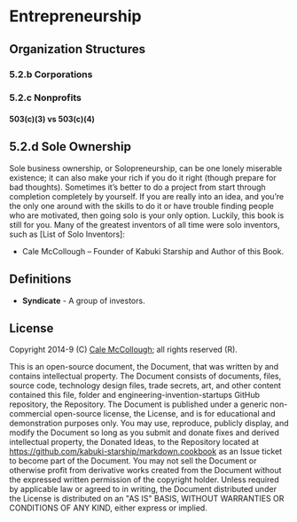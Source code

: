 # Entrepreneurship

## Organization Structures

### 5.2.b Corporations

### 5.2.c Nonprofits

#### 503(c)(3) vs 503(c)(4)

## 5.2.d Sole Ownership

Sole business ownership, or Solopreneurship, can be one lonely miserable existence; it can also make your rich if you do it right (though prepare for bad thoughts). Sometimes it’s better to do a project from start through completion completely by yourself. If you are really into an idea, and you’re the only one around with the skills to do it or have trouble finding people who are motivated, then going solo is your only option. Luckily, this book is still for you. Many of the greatest inventors of all time were solo inventors, such as [List of Solo Inventors]:

* Cale McCollough – Founder of Kabuki Starship and Author of this Book.

## Definitions

* **Syndicate** - A group of investors.

## License

Copyright 2014-9 (C) [Cale McCollough](https://calemccollough.github.io); all rights reserved (R).

This is an open-source document, the Document, that was written by and contains intellectual property. The Document consists of documents, files, source code, technology design files, trade secrets, art, and other content contained this file, folder and engineering-invention-startups GitHub repository, the Repository. The Document is published under a generic non-commercial open-source license, the License, and is for educational and demonstration purposes only. You may use, reproduce, publicly display, and modify the Document so long as you submit and donate fixes and derived intellectual property, the Donated Ideas, to the Repository located at <https://github.com/kabuki-starship/markdown.cookbook> as an Issue ticket to become part of the Document. You may not sell the Document or otherwise profit from derivative works created from the Document without the expressed written permission of the copyright holder. Unless required by applicable law or agreed to in writing, the Document distributed under the License is distributed on an "AS IS" BASIS, WITHOUT WARRANTIES OR CONDITIONS OF ANY KIND, either express or implied.
